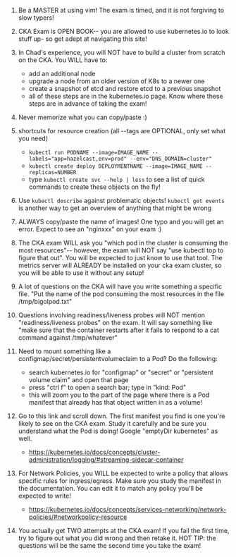 1. Be a MASTER at using vim! The exam is timed, and it is not forgiving to slow typers!

2. CKA Exam is OPEN BOOK-- you are allowed to use kubernetes.io to look stuff up- so get adept at navigating this site!

3. In Chad's experience, you will NOT have to build a cluster from scratch on the CKA.
You WILL have to:
    - add an additional node
    - upgrade a node from an older version of K8s to a newer one
    - create a snapshot of etcd and restore etcd to a previous snapshot
    - all of these steps are in the kubernetes.io page. Know where these steps are in advance of taking the exam!

4. Never memorize what you can copy/paste :)

5. shortcuts for resource creation (all --tags are OPTIONAL, only set what you need)
    - `kubectl run PODNAME --image=IMAGE_NAME --labels="app=hazelcast,env=prod" --env="DNS_DOMAIN=cluster"`
    - `kubectl create deploy DEPLOYMENTNAME --image=IMAGE_NAME --replicas=NUMBER`
    - type `kubectl create svc --help | less` to see a list of quick commands to create these objects on the fly!

6. Use `kubectl describe` against problematic objects! `kubectl get events` is another way to get an overview of anything that might be wrong

7. ALWAYS copy/paste the name of images! One typo and you will get an error. Expect to see an "nginxxx" on your exam :)

8. The CKA exam WILL ask you "which pod in the cluster is consuming the most resources"-- however, the exam will NOT say "use kubectl top to figure that out". You will be expected to just know to use that tool. The metrics server will ALREADY be installed on your cka exam cluster, so you will be able to use it without any setup!

9. A lot of questions on the CKA will have you write something a specific file. "Put the name of the pod consuming the most resources in the file /tmp/bigolpod.txt"

10. Questions involving readiness/liveness probes will NOT mention "readiness/liveness probes" on the exam. It will say something like "make sure that the container restarts after it fails to respond to a cat command against /tmp/whatever"

11. Need to mount something like a configmap/secret/persistentvolumeclaim to a Pod? Do the following:
    - search kubernetes.io for "configmap" or "secret" or "persistent volume claim" and open that page
    - press "ctrl f" to open a search bar; type in "kind: Pod"
    - this will zoom you to the part of the page where there is a Pod manifest that already has that object written in as a volume!

12. Go to this link and scroll down. The first manifest you find is one you're likely to see on the CKA exam. Study it carefully and be sure you understand what the Pod is doing! Google "emptyDir kubernetes" as well.
    - https://kubernetes.io/docs/concepts/cluster-administration/logging/#streaming-sidecar-container

13. For Network Policies, you WILL be expected to write a policy that allows specific rules for ingress/egress. Make sure you study the manifest in the documentation. You can edit it to match any policy you'll be expected to write!
    - https://kubernetes.io/docs/concepts/services-networking/network-policies/#networkpolicy-resource

14. You actually get TWO attempts at the CKA exam! If you fail the first time, try to figure out what you did wrong and then retake it. HOT TIP: the questions will be the same the second time you take the exam!



